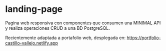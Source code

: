 # landing-page
 Pagina web responsiva con componentes que consumen una MINIMAL API y realiza operaciones CRUD a una BD PostgreSQL.

Recientemente adaptada a portafolio web, desplegada en: https://portfolio-castillo-vallejo.netlify.app
